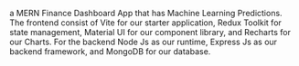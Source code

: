 a MERN Finance Dashboard App that has Machine Learning Predictions. 
The frontend consist of Vite for our starter application, Redux Toolkit for state management, Material UI for our component library, and Recharts for our Charts. 
For the backend Node Js as our runtime, Express Js as our backend framework, and MongoDB for our database.
